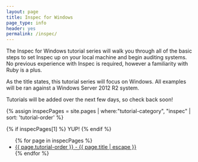 ```yaml
---
layout: page
title: Inspec for Windows
page_type: info
header: yes
permalink: /inspec/
---
```


The Inspec for Windows tutorial series will walk you through all of the basic steps to set Inspec up on your local machine and begin auditing systems. No previous experience with Inspec is required, however a familiarity with Ruby is a plus.

As the title states, this tutorial series will focus on Windows. All examples will be ran against a Windows Server 2012 R2 system.

Tutorials will be added over the next few days, so check back soon!

{% assign inspecPages = site.pages | where:"tutorial-category", "inspec" | sort: 'tutorial-order' %}

{% if inspecPages[1] %}
 YUP!
{% endif %}

<ul>
{% for page in inspecPages %}
  <li><a href="{{ page.url | prepend: full_base_url }}">{{ page.tutorial-order }} - {{ page.title | escape }}</a></li>
{% endfor %}
</ul>
